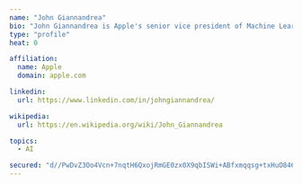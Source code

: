 ```yaml
---
name: "John Giannandrea"
bio: "John Giannandrea is Apple's senior vice president of Machine Learning and AI Strategy, reporting to CEO Tim Cook. John joined Apple in 2018 and oversees the strategy for artificial intelligence and machine learning across the company and development of Core ML and Siri technologies."
type: "profile"
heat: 0

affiliation:
  name: Apple
  domain: apple.com

linkedin:
  url: https://www.linkedin.com/in/johngiannandrea/

wikipedia:
  url: https://en.wikipedia.org/wiki/John_Giannandrea

topics:
  - AI

secured: "d//PwDvZ3Oo4Vcn+7nqtH6QxojRmGE0zx0X9qbISWi+ABfxmqqsg+txHuO846fj02GkhD/NWCFQ0wihY02rnvMzKFzrO/CHoxK7bM/y+OEOwQGln0+PpIGtcB/o4hzqJ18FUei6v46ZeMTMxRHNwAeNrXpyB/cja0RbpB70t8in5Crf2E08YDYrirurzXt41ew93bxq3VOu0RL029Z+Humqzp1r6WEH72ryqcahWleLFuX6OnOECogDPAbQ1YkCIL2qBebfNYTTeJTMNX0WkVg==;jYGjTd7UXBU2gkizd8KZTA=="
---
```


